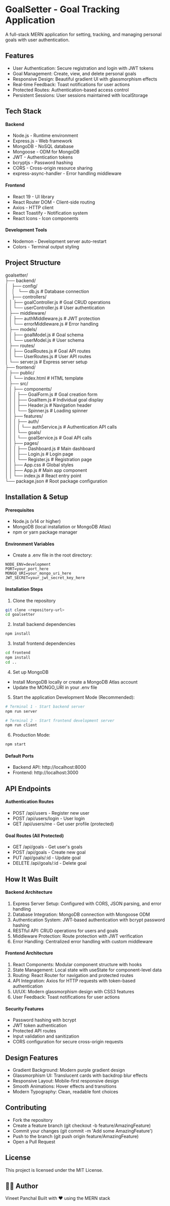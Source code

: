 # GoalSetter - Goal Tracking Application

A full-stack MERN application for setting, tracking, and managing personal goals with user authentication.

## Features

- User Authentication: Secure registration and login with JWT tokens
- Goal Management: Create, view, and delete personal goals
- Responsive Design: Beautiful gradient UI with glassmorphism effects
- Real-time Feedback: Toast notifications for user actions
- Protected Routes: Authentication-based access control
- Persistent Sessions: User sessions maintained with localStorage

## Tech Stack

#### Backend

- Node.js - Runtime environment
- Express.js - Web framework
- MongoDB - NoSQL database
- Mongoose - ODM for MongoDB
- JWT - Authentication tokens
- bcryptjs - Password hashing
- CORS - Cross-origin resource sharing
- express-async-handler - Error handling middleware

#### Frontend

- React 19 - UI library
- React Router DOM - Client-side routing
- Axios - HTTP client
- React Toastify - Notification system
- React Icons - Icon components

#### Development Tools

- Nodemon - Development server auto-restart
- Colors - Terminal output styling

## Project Structure
goalsetter/ <br />
├── backend/ <br />
│ &nbsp; ├── config/ <br />
│ &nbsp; │ &nbsp; └── db.js              # Database connection <br />
│ &nbsp; ├── controllers/ <br />
│   │   ├── goalController.js  # Goal CRUD operations <br />
│   │   └── userController.js  # User authentication <br />
│   ├── middleware/ <br />
│   │   ├── authMiddleware.js  # JWT protection <br />
│   │   └── errorMiddleware.js # Error handling <br />
│   ├── models/ <br />
│   │   ├── goalModel.js       # Goal schema <br />
│   │   └── userModel.js       # User schema <br />
│   ├── routes/ <br />
│   │   ├── GoalRoutes.js      # Goal API routes <br />
│   │   └── UserRoutes.js      # User API routes <br />
│   └── server.js              # Express server setup <br />
├── frontend/ <br />
│   ├── public/ <br />
│   │   └── index.html         # HTML template <br />
│   ├── src/ <br />
│   │   ├── components/ <br />
│   │   │   ├── GoalForm.js    # Goal creation form <br />
│   │   │   ├── GoalItem.js    # Individual goal display <br />
│   │   │   ├── Header.js      # Navigation header <br />
│   │   │   └── Spinner.js     # Loading spinner <br />
│   │   ├── features/ <br />
│   │   │   ├── auth/ <br />
│   │   │   │   └── authService.js  # Authentication API calls <br />
│   │   │   └── goals/ <br />
│   │   │       └── goalService.js  # Goal API calls <br />
│   │   ├── pages/ <br />
│   │   │   ├── Dashboard.js   # Main dashboard <br />
│   │   │   ├── Login.js       # Login page <br />
│   │   │   └── Register.js    # Registration page <br />
│   │   ├── App.css           # Global styles <br />
│   │   ├── App.js            # Main app component <br />
│   │   └── index.js          # React entry point <br />
└── package.json              # Root package configuration <br />

## Installation & Setup

#### Prerequisites

- Node.js (v14 or higher)
- MongoDB (local installation or MongoDB Atlas)
- npm or yarn package manager

#### Environment Variables
- Create a .env file in the root directory:
```env
NODE_ENV=development
PORT=your_port_here
MONGO_URI=your_mongo_uri_here
JWT_SECRET=your_jwt_secret_key_here
```

#### Installation Steps
1. Clone the repository
```bash
git clone <repository-url>
cd goalsetter
```

2. Install backend dependencies
```bash
npm install
```

3. Install frontend dependencies
```bash
cd frontend
npm install
cd ..
```

4. Set up MongoDB
- Install MongoDB locally or create a MongoDB Atlas account
- Update the MONGO_URI in your .env file

5. Start the application Development Mode (Recommended):
```bash
# Terminal 1 - Start backend server
npm run server

# Terminal 2 - Start frontend development server
npm run client
```

6. Production Mode:
```bash
npm start
```

#### Default Ports

- Backend API: http://localhost:8000
- Frontend: http://localhost:3000

## API Endpoints

#### Authentication Routes

- POST /api/users - Register new user
- POST /api/users/login - User login
- GET /api/users/me - Get user profile (protected)

#### Goal Routes (All Protected)

- GET /api/goals - Get user's goals
- POST /api/goals - Create new goal
- PUT /api/goals/:id - Update goal
- DELETE /api/goals/:id - Delete goal

## How It Was Built
#### Backend Architecture

1. Express Server Setup: Configured with CORS, JSON parsing, and error handling
2. Database Integration: MongoDB connection with Mongoose ODM
3. Authentication System: JWT-based authentication with bcrypt password hashing
4. RESTful API: CRUD operations for users and goals
5. Middleware Protection: Route protection with JWT verification
6. Error Handling: Centralized error handling with custom middleware

#### Frontend Architecture

1. React Components: Modular component structure with hooks
2. State Management: Local state with useState for component-level data
3. Routing: React Router for navigation and protected routes
4. API Integration: Axios for HTTP requests with token-based authentication
5. UI/UX: Modern glassmorphism design with CSS3 features
6. User Feedback: Toast notifications for user actions

#### Security Features

- Password hashing with bcrypt
- JWT token authentication
- Protected API routes
- Input validation and sanitization
- CORS configuration for secure cross-origin requests

## Design Features

- Gradient Background: Modern purple gradient design
- Glassmorphism UI: Translucent cards with backdrop blur effects
- Responsive Layout: Mobile-first responsive design
- Smooth Animations: Hover effects and transitions
- Modern Typography: Clean, readable font choices

## Contributing

- Fork the repository
- Create a feature branch (git checkout -b feature/AmazingFeature)
- Commit your changes (git commit -m 'Add some AmazingFeature')
- Push to the branch (git push origin feature/AmazingFeature)
- Open a Pull Request

## License
This project is licensed under the MIT License.

## 👨‍💻 Author

Vineet Panchal
Built with ❤️ using the MERN stack
